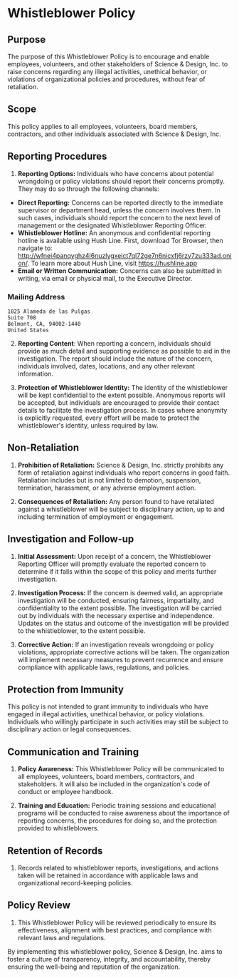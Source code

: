 # Whistleblower Policy

## Purpose
The purpose of this Whistleblower Policy is to encourage and enable employees, volunteers, and other stakeholders of Science & Design, Inc. to raise concerns regarding any illegal activities, unethical behavior, or violations of organizational policies and procedures, without fear of retaliation.

## Scope
This policy applies to all employees, volunteers, board members, contractors, and other individuals associated with Science & Design, Inc.

## Reporting Procedures
1. **Reporting Options:** Individuals who have concerns about potential wrongdoing or policy violations should report their concerns promptly. They may do so through the following channels:

- **Direct Reporting:** Concerns can be reported directly to the immediate supervisor or department head, unless the concern involves them. In such cases, individuals should report the concern to the next level of management or the designated Whistleblower Reporting Officer.
- **Whistleblower Hotline:** An anonymous and confidential reporting hotline is available using Hush Line. First, download Tor Browser, then navigate to: http://wfnei4panqyghz4l6nuzlygxeict7ql72ge7n6nicxfj6rzy7zu333ad.onion/. To learn more about Hush Line, visit https://hushline.app
- **Email or Written Communication:** Concerns can also be submitted in writing, via email or physical mail, to the Executive Director.

### Mailing Address
```
1025 Alameda de las Pulgas
Suite 708
Belmont, CA, 94002-1440
United States
```

2. **Reporting Content**: When reporting a concern, individuals should provide as much detail and supporting evidence as possible to aid in the investigation. The report should include the nature of the concern, individuals involved, dates, locations, and any other relevant information.

3. **Protection of Whistleblower Identity:** The identity of the whistleblower will be kept confidential to the extent possible. Anonymous reports will be accepted, but individuals are encouraged to provide their contact details to facilitate the investigation process. In cases where anonymity is explicitly requested, every effort will be made to protect the whistleblower's identity, unless required by law.

## **Non-Retaliation**

1. **Prohibition of Retaliation:** Science & Design, Inc. strictly prohibits any form of retaliation against individuals who report concerns in good faith. Retaliation includes but is not limited to demotion, suspension, termination, harassment, or any adverse employment action.

2. **Consequences of Retaliation:** Any person found to have retaliated against a whistleblower will be subject to disciplinary action, up to and including termination of employment or engagement.

## Investigation and Follow-up

1. **Initial Assessment:** Upon receipt of a concern, the Whistleblower Reporting Officer will promptly evaluate the reported concern to determine if it falls within the scope of this policy and merits further investigation.

2. **Investigation Process:** If the concern is deemed valid, an appropriate investigation will be conducted, ensuring fairness, impartiality, and confidentiality to the extent possible. The investigation will be carried out by individuals with the necessary expertise and independence. Updates on the status and outcome of the investigation will be provided to the whistleblower, to the extent possible.

3. **Corrective Action:** If an investigation reveals wrongdoing or policy violations, appropriate corrective actions will be taken. The organization will implement necessary measures to prevent recurrence and ensure compliance with applicable laws, regulations, and policies.

## Protection from Immunity

This policy is not intended to grant immunity to individuals who have engaged in illegal activities, unethical behavior, or policy violations. Individuals who willingly participate in such activities may still be subject to disciplinary action or legal consequences.

## Communication and Training

1. **Policy Awareness:** This Whistleblower Policy will be communicated to all employees, volunteers, board members, contractors, and stakeholders. It will also be included in the organization's code of conduct or employee handbook.

2. **Training and Education:** Periodic training sessions and educational programs will be conducted to raise awareness about the importance of reporting concerns, the procedures for doing so, and the protection provided to whistleblowers.

## Retention of Records

1. Records related to whistleblower reports, investigations, and actions taken will be retained in accordance with applicable laws and organizational record-keeping policies.

## Policy Review

1. This Whistleblower Policy will be reviewed periodically to ensure its effectiveness, alignment with best practices, and compliance with relevant laws and regulations.

By implementing this whistleblower policy, Science & Design, Inc. aims to foster a culture of transparency, integrity, and accountability, thereby ensuring the well-being and reputation of the organization.
